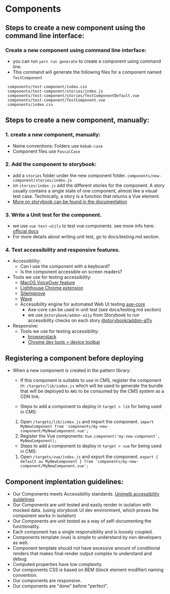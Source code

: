 # Components

## Steps to create a new component using the command line interface:

### Create a new component using command line interface:
  - you can run `yarn run generate` to create a component using command line.
  - This command will generate the following files for a component named `TestComponent`
   ```
    components/test-component/index.css
    components/test-component/stories/index.js
    components/test-component/stories/TestComponentDefault.vue
    components/test-component/TestComponent.vue
    components/index.css
  ```

## Steps to create a new component, manually:
### 1. create a new component, manually:
  - Name conventions: Folders use `kebab-case`
  - Component files use `PascalCase`

### 2. Add the component to storybook:
  -  add a `stories` folder under the new component folder. `components/new-component/stories/index.js`
  - on `stories/index.js` add the different stories for the component. A story usually contains a single state of one component, almost like a visual test case. Technically, a story is a function that returns a Vue element.
- [More on storybook can be found in the documentation](https://storybook.js.org/basics/writing-stories/)

### 3. Write a Unit test for the component.
  - we use `vue-test-utils` to test vue components. see more info here: [official docs](https://vue-test-utils.vuejs.org/guides/#common-tips)
  - For more details about writing unit test, go to docs/testing.md section.

### 4. Test accessibility and responsive features.
  - Accessibility: 
    - Can I use the component with a keyboard?
    - Is the component accessible on screen readers?
  - Tools we use for testing accessibility:
    - [MacOS VoiceOver feature](https://www.apple.com/voiceover/info/guide/_1124.html)
    - [Lighthouse Chrome extension](https://developers.google.com/web/tools/lighthouse/)
    - [Siteimprove](https://siteimprove.com/)
    - [Wave](http://wave.webaim.org/)
    - Accessibility engine for automated Web UI testing [axe-core](https://github.com/dequelabs/axe-core)
      - Axe-core can be used in unit test (see docs/testing.md section)
      - we use `@storybook/addon-a11y` from Storybook to run accessibility checks on each story [@storybook/addon-a11y](https://github.com/storybooks/storybook/tree/next/addons/a11y)
  - Responsive:
    - Tools we use for testing accessibility:
      - [browserstack](https://www.browserstack.com/)
      - [Chrome dev tools > device toolbar](https://developers.google.com/web/tools/chrome-devtools/device-mode/)


## Registering a component before deploying 
- When a new component is created in the pattern library:
  - If this component is suitable to use in CMS, register the component in: `/targets/lib/index.js` which will be used to generate the bundle that will be deployed to `AWS` to be consumed by the CMS system as a CDN link.

  - Steps to add a component to deploy in `target > lib` for being used in CMS:
  1. Open `/targets/lib/index.js` and import the component.
    `import MyNewComponent from 'components/my-new-component/MyNewComponent.vue';`
  2. Register the Vue components:
    `Vue.component('my-new-component', MyNewComponent);`

  - Steps to add a component to deploy in `target > vue` for being used in CMS:
  1. Open `/targets/vue/index.js` and export the component.
    `export { default as MyNewComponent } from 'components/my-new-component/MyNewComponent.vue';`


## Component implentation guidelines:
- Our Components meets Accessibility standards. [Unimelb accessibility guidelines](https://www.unimelb.edu.au/accessibility)
- Our Components are unit tested and easily render in isolation with mocked data. (using storybook UI dev environment, which proves the component works in isolation)
- Our Components are unit tested as a way of self-documenting the functionality.
- Each component has a single responsibility and is loosely coupled.
- Components template (vue) is simple to understand by non developers as well.
- Component template should not have excessive amount of conditional renders that makes final render output complex to understand and debug.
- Computed properties have low complexity.
- Our components CSS is based on BEM (block element modifier) naming convention.
- Our components are responsive.
- Our components are "done" before "perfect".